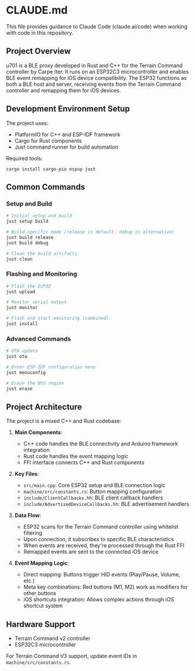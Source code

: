 # CLAUDE.md

This file provides guidance to Claude Code (claude.ai/code) when working with code in this repository.

## Project Overview

u701 is a BLE proxy developed in Rust and C++ for the Terrain Command controller by Carpe Iter. It runs on an ESP32C3 microcontroller and enables BLE event remapping for iOS device compatibility. The ESP32 functions as both a BLE host and server, receiving events from the Terrain Command controller and remapping them for iOS devices.

## Development Environment Setup

The project uses:
- PlatformIO for C++ and ESP-IDF framework
- Cargo for Rust components
- Just command runner for build automation

Required tools:
```
cargo install cargo-pio espup just
```

## Common Commands

### Setup and Build

```bash
# Initial setup and build
just setup build

# Build specific mode (release is default, debug is alternative)
just build release
just build debug

# Clean the build artifacts
just clean
```

### Flashing and Monitoring

```bash
# Flash the ESP32
just upload

# Monitor serial output
just monitor

# Flash and start monitoring (combined)
just install
```

### Advanced Commands

```bash
# OTA update
just ota

# Enter ESP-IDF configuration menu
just menuconfig

# Erase the NVS region
just erase
```

## Project Architecture

The project is a mixed C++ and Rust codebase:

1. **Main Components**:
   - C++ code handles the BLE connectivity and Arduino framework integration
   - Rust code handles the event mapping logic
   - FFI interface connects C++ and Rust components

2. **Key Files**:
   - `src/main.cpp`: Core ESP32 setup and BLE connection logic
   - `machine/src/constants.rs`: Button mapping configuration
   - `include/ClientCallbacks.hh`: BLE client callback handlers
   - `include/AdvertisedDeviceCallbacks.hh`: BLE advertisement handlers

3. **Data Flow**:
   - ESP32 scans for the Terrain Command controller using whitelist filtering
   - Upon connection, it subscribes to specific BLE characteristics
   - When events are received, they're processed through the Rust FFI
   - Remapped events are sent to the connected iOS device

4. **Event Mapping Logic**:
   - Direct mapping: Buttons trigger HID events (Play/Pause, Volume, etc.)
   - Meta key combinations: Red buttons (M1, M2) work as modifiers for other buttons
   - iOS shortcuts integration: Allows complex actions through iOS shortcut system

## Hardware Support

- Terrain Command v2 controller
- ESP32C3 microcontroller

For Terrain Command V3 support, update event IDs in `machine/src/constants.rs`.
